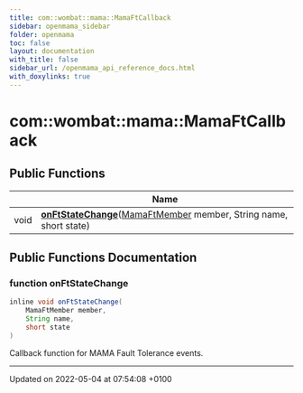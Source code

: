 ```yaml
---
title: com::wombat::mama::MamaFtCallback
sidebar: openmama_sidebar
folder: openmama
toc: false
layout: documentation
with_title: false
sidebar_url: /openmama_api_reference_docs.html
with_doxylinks: true
---
```


# com::wombat::mama::MamaFtCallback





## Public Functions

|                | Name           |
| -------------- | -------------- |
| void | **[onFtStateChange](classcom_1_1wombat_1_1mama_1_1MamaFtCallback.html#function-onftstatechange)**([MamaFtMember](classcom_1_1wombat_1_1mama_1_1MamaFtMember.html) member, String name, short state) |

## Public Functions Documentation

### function onFtStateChange

```java
inline void onFtStateChange(
    MamaFtMember member,
    String name,
    short state
)
```


Callback function for MAMA Fault Tolerance events. 


-------------------------------

Updated on 2022-05-04 at 07:54:08 +0100